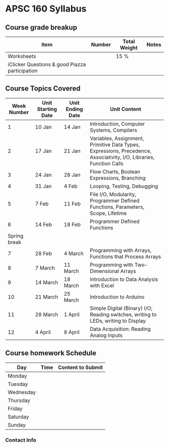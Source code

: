 # APSC 160 Syllabus

## Course grade breakup

| Item       | Number | Total Weight | Notes |
| ---------- | ------ | ------------ | ----- |
| Worksheets |        | 15 %         |       |
| iClicker Questions & good Piazza participation           |        |              |       |


## Course Topics Covered

| Week Number  | Unit Starting Date | Unit Ending Date | Unit Content                                                                                                        |
| ------------ | ------------------ | ---------------- | ------------------------------------------------------------------------------------------------------------------- |
| 1            | 10 Jan             | 14 Jan           | Introduction, Computer Systems, Compilers                                                                           |
| 2            | 17 Jan             | 21 Jan           | Variables, Assignment, Primitive Data Types, Expressions, Precedence, Associativity, I/O, Libraries, Function Calls |
| 3            | 24 Jan             | 28 Jan           | Flow Charts, Boolean Expressions, Branching                                                                         |
| 4            | 31 Jan             | 4 Feb            | Looping, Testing, Debugging                                                                                         |
| 5            | 7 Feb              | 11 Feb           | File I/O, Modularity, Programmer Defined Functions, Parameters, Scope, Lifetime                                     |
| 6            | 14 Feb             | 18 Feb           | Programmer Defined Functions                                                                                        |
| Spring break |                    |                  |                                                                                                                     |
| 7            | 28 Feb             | 4 March          | Programming with Arrays, Functions that Process Arrays                                                              |
| 8            | 7 March            | 11 March         | Programming with Two-Dimensional Arrays                                                                             |
| 9            | 14 March           | 18 March         | Introduction to Data Analysis with Excel                                                                            |
| 10           | 21 March           | 25 March         | Introduction to Arduino                                                                                             |
| 11           | 28 March           | 1 April          | Simple Digital (Binary) I/O; Reading switches, writing to LEDs, writing to Display                                  |
| 12           | 4 April            | 8 April          | Data Acquisition: Reading Analog Inputs                                                                             |




## Course homework Schedule
| Day       | Time | Content to Submit |
| --------- | ---- | ----------------- |
| Monday    |      |                   |
| Tuesday   |      |                   |
| Wednesday |      |                   |
| Thursday  |      |                   |
| Friday    |      |                   |
| Saturday  |      |                   |
| Sunday    |      |                   |


### Contact Info



